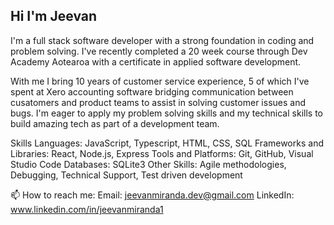 ## Hi I'm Jeevan

I'm a full stack software developer with a strong foundation in coding and problem solving. I've recently completed a 20 week course through Dev Academy Aotearoa with a certificate in applied software development.

With me I bring 10 years of customer service experience, 5 of which I've spent at Xero accounting software bridging communication between cusatomers and product teams to assist in solving customer issues and bugs. I'm eager to apply my problem solving skills and my technical skills to build amazing tech as part of a development team.

Skills
Languages: JavaScript, Typescript, HTML, CSS, SQL Frameworks and Libraries: React, Node.js, Express Tools and Platforms: Git, GitHub, Visual Studio Code Databases: SQLite3 
Other Skills: Agile methodologies, Debugging, Technical Support, Test driven development

📫 How to reach me: 
Email: jeevanmiranda.dev@gmail.com  LinkedIn: www.linkedin.com/in/jeevanmiranda1
<!--
**jeevan-miranda/jeevan-miranda** is a ✨ _special_ ✨ repository because its `README.md` (this file) appears on your GitHub profile.

Here are some ideas to get you started:

- 🔭 I’m currently working on ...
- 🌱 I’m currently learning ...
- 👯 I’m looking to collaborate on ...
- 🤔 I’m looking for help with ...
- 💬 Ask me about ...
- 📫 How to reach me: ...
- 😄 Pronouns: ...
- ⚡ Fun fact: ...
-->
